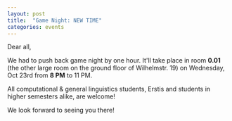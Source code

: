 ```yaml
---
layout: post
title:  "Game Night: NEW TIME"
categories: events
---
```


Dear all,  

We had to push back game night by one hour.
It'll take place in room **0.01** (the other large room on the ground floor of Wilhelmstr. 19) on Wednesday, Oct 23rd from **8 PM** to 11 PM.

All computational & general linguistics students, Erstis and students in higher semesters alike, are welcome!

We look forward to seeing you there!
